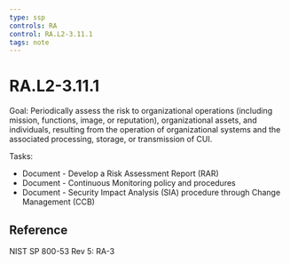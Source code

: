 ```yaml
---
type: ssp
controls: RA
control: RA.L2-3.11.1
tags: note
---
```


# RA.L2-3.11.1

Goal: Periodically assess the risk to organizational operations (including mission, functions, image, or reputation), organizational assets, and individuals, resulting from the operation of organizational systems and the associated processing, storage, or transmission of CUI. 

Tasks:

- Document - Develop a Risk Assessment Report (RAR)
- Document - Continuous Monitoring policy and procedures
- Document - Security Impact Analysis (SIA) procedure through Change Management (CCB)

## Reference

NIST SP 800-53 Rev 5: RA-3